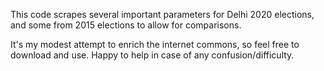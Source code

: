 This code scrapes several important parameters for Delhi 2020 elections, and some from 2015 elections to allow for comparisons.

It's my modest attempt to enrich the internet commons, so feel free to download and use. Happy to help in case of any confusion/difficulty.
